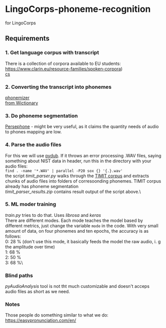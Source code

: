 # LingoCorps-phoneme-recognition
for LingoCorps

## Requirements
### 1. Get language corpus with transcript
There is a collection of corpora available to EU students: https://www.clarin.eu/resource-families/spoken-corpora) \
[cs](https://lindat.mff.cuni.cz/repository/xmlui/handle/11372/LRT-916)
### 2. Converting the transcript into phonemes
[phonemizer](https://github.com/bootphon/phonemizer)\
[from Wictionary](https://github.com/jojolebarjos/wiktionary-phoneme)
### 3. Do phoneme segmentation
[Persephone](https://persephone.readthedocs.io/en/latest/index.html) - might be very useful, as it claims the quantity needs of audio to phones mapping are low.
### 4. Parse the audio files
For this we will use [pydub](https://github.com/jiaaro/pydub).
If it throws an error processing .WAV files, saying something about NIST data in header, run this in the directory with your audio files:\
`find . -name '*.WAV' | parallel -P20 sox {} '{.}.wav'`\
the script _timit_parser.py_ walks through the [TIMIT corpus](http://academictorrents.com/details/34e2b78745138186976cbc27939b1b34d18bd5b3) and extracts chunks of audio files into folders of corresoonding phonemes. TIMIT corpus already has phoneme segmentation\
_timit_parser_results.zip_ contains result output of the script above.\
### 5. ML moder training
_train.py_ tries to do that. Uses _librosa_ and _keras_\
There are different modes. Each mode teaches the model based by different metrics, just change the variable `mode` in the code. With very small amount of data, on four phonemes and ten epochs, the accuracy is as follows:\
0: 28 % (don't use this mode, it basically feeds the model the raw audio, i. g the amplitude over time)\
1: 68 %\
2: 50 %\
3: 68 %\

### Blind paths
_pyAudioAnalysis_ tool is not tht much customizable and doesn't acceps audio files as short as we need.
### Notes
Those people do something similar to what we do: https://easypronunciation.com/en/
